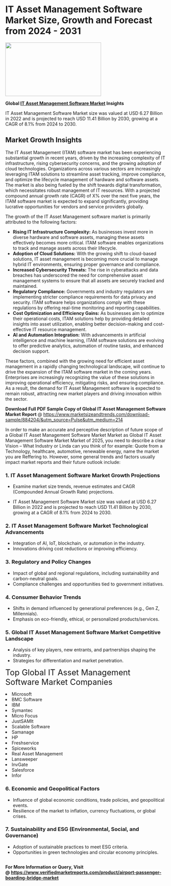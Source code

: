 <H1>IT Asset Management Software Market Size, Growth and Forecast from 2024 - 2031</H1><img class="aligncenter size-medium wp-image-584254" src="https://thirdeyenews.in/wp-content/uploads/2024/09/Global-Market-Research-300x168.jpeg" alt="" width="300" height="168" /><p><strong>Global&nbsp;<a href="https://www.marketsizeandtrends.com/download-sample/884204/&amp;utm_source=Pulse&amp;utm_medium=214">IT Asset Management Software Market</a> Insights</strong></p><p>IT Asset Management Software Market size was valued at USD 6.27 Billion in 2022 and is projected to reach USD 11.41 Billion by 2030, growing at a CAGR of 8.1% from 2024 to 2030.</p><p><h2>Market Growth Insights</h2> <p>The IT Asset Management (ITAM) software market has been experiencing substantial growth in recent years, driven by the increasing complexity of IT infrastructure, rising cybersecurity concerns, and the growing adoption of cloud technologies. Organizations across various sectors are increasingly leveraging ITAM solutions to streamline asset tracking, improve compliance, and optimize the lifecycle management of hardware and software assets. The market is also being fueled by the shift towards digital transformation, which necessitates robust management of IT resources. With a projected compound annual growth rate (CAGR) of X% over the next five years, the ITAM software market is expected to expand significantly, providing lucrative opportunities for vendors and service providers globally. </p> <p>The growth of the IT Asset Management software market is primarily attributed to the following factors:</p> <ul> <li><strong>Rising IT Infrastructure Complexity:</strong> As businesses invest more in diverse hardware and software assets, managing these assets effectively becomes more critical. ITAM software enables organizations to track and manage assets across their lifecycle.</li> <li><strong>Adoption of Cloud Solutions:</strong> With the growing shift to cloud-based solutions, IT asset management is becoming more crucial to manage hybrid IT environments, ensuring proper governance and compliance.</li> <li><strong>Increased Cybersecurity Threats:</strong> The rise in cyberattacks and data breaches has underscored the need for comprehensive asset management systems to ensure that all assets are securely tracked and maintained.</li> <li><strong>Regulatory Compliance:</strong> Governments and industry regulators are implementing stricter compliance requirements for data privacy and security. ITAM software helps organizations comply with these regulations by offering real-time monitoring and reporting capabilities.</li> <li><strong>Cost Optimization and Efficiency Gains:</strong> As businesses aim to optimize their operational costs, ITAM solutions help by providing detailed insights into asset utilization, enabling better decision-making and cost-effective IT resource management.</li> <li><strong>AI and Automation Integration:</strong> With advancements in artificial intelligence and machine learning, ITAM software solutions are evolving to offer predictive analytics, automation of routine tasks, and enhanced decision support.</li> </ul> <p>These factors, combined with the growing need for efficient asset management in a rapidly changing technological landscape, will continue to drive the expansion of the ITAM software market in the coming years. Enterprises are increasingly recognizing the value of these solutions in improving operational efficiency, mitigating risks, and ensuring compliance. As a result, the demand for IT Asset Management software is expected to remain robust, attracting new market players and driving innovation within the sector.</p> <p></p><p><span class=""><strong>Download Full PDF Sample Copy of Global IT Asset Management Software Market Report</strong> @ <a href="https://www.marketsizeandtrends.com/download-sample/884204/&amp;utm_source=Pulse&amp;utm_medium=214" target="_blank">https://www.marketsizeandtrends.com/download-sample/884204/&amp;utm_source=Pulse&amp;utm_medium=214</a></span></p><p>In order to make an accurate and perceptive description of future scope of a Global&nbsp;IT Asset Management Software Market Market as Global&nbsp;IT Asset Management Software Market Market of 2025, you need to describe a clear Vision &ndash; What Industry or Linda can you think of for example: Quote from a Technology, healthcare, automotive, renewable energy, name the market you are Reffering to. However, some general trends and factors usually impact market reports and their future outlook include:</p><h3>1.&nbsp;<strong>IT Asset Management Software Market Growth Projections</strong></h3><ul><li>Examine market size trends, revenue estimates and CAGR (Compounded Annual Growth Rate) projections.</li><li><p>IT Asset Management Software Market size was valued at USD 6.27 Billion in 2022 and is projected to reach USD 11.41 Billion by 2030, growing at a CAGR of 8.1% from 2024 to 2030.</p></li></ul><h3>2.&nbsp;<strong>IT Asset Management Software Market Technological Advancements</strong></h3><ul><li>Integration of AI, IoT, blockchain, or automation in the industry.</li><li>Innovations driving cost reductions or improving efficiency.</li></ul><h3>3.&nbsp;<strong>Regulatory and Policy Changes</strong></h3><ul><li>Impact of global and regional regulations, including sustainability and carbon-neutral goals.</li><li>Compliance challenges and opportunities tied to government initiatives.</li></ul><h3>4.&nbsp;<strong>Consumer Behavior Trends</strong></h3><ul><li>Shifts in demand influenced by generational preferences (e.g., Gen Z, Millennials).</li><li>Emphasis on eco-friendly, ethical, or personalized products/services.</li></ul><h3>5.&nbsp;<strong>Global IT Asset Management Software Market Competitive Landscape</strong></h3><ul><li>Analysis of key players, new entrants, and partnerships shaping the industry.</li><li>Strategies for differentiation and market penetration.</li></ul><p data-pm-slice="1 1 []"><span style="color: inherit; font-family: inherit; font-size: 25px;">Top Global IT Asset Management Software Market Companies</span></p><div class="" data-test-id=""><p><li>Microsoft</li><li> BMC Software</li><li> IBM</li><li> Symantec</li><li> Micro Focus</li><li> JustSAMIt</li><li> Scalable Software</li><li> Samanage</li><li> HP</li><li> Freshservice</li><li> Spiceworks</li><li> Real Asset Management</li><li> Lansweeper</li><li> InvGate</li><li> Salesforce</li><li> Infor</li></p></div><h3>6.&nbsp;<strong>Economic and Geopolitical Factors</strong></h3><ul><li>Influence of global economic conditions, trade policies, and geopolitical events.</li><li>Resilience of the market to inflation, currency fluctuations, or global crises.</li></ul><h3>7.&nbsp;<strong>Sustainability and ESG (Environmental, Social, and Governance)</strong></h3><ul><li>Adoption of sustainable practices to meet ESG criteria.</li><li>Opportunities in green technologies and circular economy principles.</li></ul><h2><strong style="font-size: 14px;">For More Information or Query, Visit @&nbsp;</strong><a style="background-color: #ffffff; font-size: 14px;" href="https://www.marketsizeandtrends.com/report/it-asset-management-software-market/" target="_blank">https://www.verifiedmarketreports.com/product/airport-passenger-boarding-bridge-market</a></h2>
